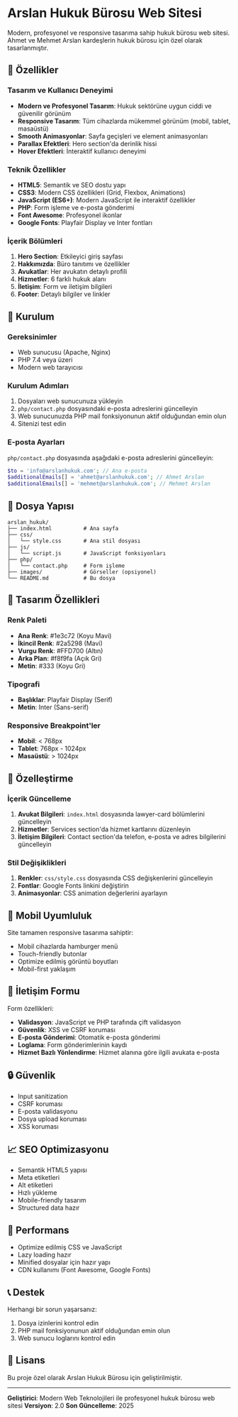 # Arslan Hukuk Bürosu Web Sitesi

Modern, profesyonel ve responsive tasarıma sahip hukuk bürosu web sitesi. Ahmet ve Mehmet Arslan kardeşlerin hukuk bürosu için özel olarak tasarlanmıştır.

## 🎯 Özellikler

### Tasarım ve Kullanıcı Deneyimi
- **Modern ve Profesyonel Tasarım**: Hukuk sektörüne uygun ciddi ve güvenilir görünüm
- **Responsive Tasarım**: Tüm cihazlarda mükemmel görünüm (mobil, tablet, masaüstü)
- **Smooth Animasyonlar**: Sayfa geçişleri ve element animasyonları
- **Parallax Efektleri**: Hero section'da derinlik hissi
- **Hover Efektleri**: İnteraktif kullanıcı deneyimi

### Teknik Özellikler
- **HTML5**: Semantik ve SEO dostu yapı
- **CSS3**: Modern CSS özellikleri (Grid, Flexbox, Animations)
- **JavaScript (ES6+)**: Modern JavaScript ile interaktif özellikler
- **PHP**: Form işleme ve e-posta gönderimi
- **Font Awesome**: Profesyonel ikonlar
- **Google Fonts**: Playfair Display ve Inter fontları

### İçerik Bölümleri
1. **Hero Section**: Etkileyici giriş sayfası
2. **Hakkımızda**: Büro tanıtımı ve özellikler
3. **Avukatlar**: Her avukatın detaylı profili
4. **Hizmetler**: 6 farklı hukuk alanı
5. **İletişim**: Form ve iletişim bilgileri
6. **Footer**: Detaylı bilgiler ve linkler

## 🚀 Kurulum

### Gereksinimler
- Web sunucusu (Apache, Nginx)
- PHP 7.4 veya üzeri
- Modern web tarayıcısı

### Kurulum Adımları
1. Dosyaları web sunucunuza yükleyin
2. `php/contact.php` dosyasındaki e-posta adreslerini güncelleyin
3. Web sunucunuzda PHP mail fonksiyonunun aktif olduğundan emin olun
4. Sitenizi test edin

### E-posta Ayarları
`php/contact.php` dosyasında aşağıdaki e-posta adreslerini güncelleyin:
```php
$to = 'info@arslanhukuk.com'; // Ana e-posta
$additionalEmails[] = 'ahmet@arslanhukuk.com'; // Ahmet Arslan
$additionalEmails[] = 'mehmet@arslanhukuk.com'; // Mehmet Arslan
```

## 📁 Dosya Yapısı

```
arslan_hukuk/
├── index.html          # Ana sayfa
├── css/
│   └── style.css       # Ana stil dosyası
├── js/
│   └── script.js       # JavaScript fonksiyonları
├── php/
│   └── contact.php     # Form işleme
├── images/             # Görseller (opsiyonel)
└── README.md           # Bu dosya
```

## 🎨 Tasarım Özellikleri

### Renk Paleti
- **Ana Renk**: #1e3c72 (Koyu Mavi)
- **İkincil Renk**: #2a5298 (Mavi)
- **Vurgu Renk**: #FFD700 (Altın)
- **Arka Plan**: #f8f9fa (Açık Gri)
- **Metin**: #333 (Koyu Gri)

### Tipografi
- **Başlıklar**: Playfair Display (Serif)
- **Metin**: Inter (Sans-serif)

### Responsive Breakpoint'ler
- **Mobil**: < 768px
- **Tablet**: 768px - 1024px
- **Masaüstü**: > 1024px

## 🔧 Özelleştirme

### İçerik Güncelleme
1. **Avukat Bilgileri**: `index.html` dosyasında lawyer-card bölümlerini güncelleyin
2. **Hizmetler**: Services section'da hizmet kartlarını düzenleyin
3. **İletişim Bilgileri**: Contact section'da telefon, e-posta ve adres bilgilerini güncelleyin

### Stil Değişiklikleri
1. **Renkler**: `css/style.css` dosyasında CSS değişkenlerini güncelleyin
2. **Fontlar**: Google Fonts linkini değiştirin
3. **Animasyonlar**: CSS animation değerlerini ayarlayın

## 📱 Mobil Uyumluluk

Site tamamen responsive tasarıma sahiptir:
- Mobil cihazlarda hamburger menü
- Touch-friendly butonlar
- Optimize edilmiş görüntü boyutları
- Mobil-first yaklaşım

## 📧 İletişim Formu

Form özellikleri:
- **Validasyon**: JavaScript ve PHP tarafında çift validasyon
- **Güvenlik**: XSS ve CSRF koruması
- **E-posta Gönderimi**: Otomatik e-posta gönderimi
- **Loglama**: Form gönderimlerinin kaydı
- **Hizmet Bazlı Yönlendirme**: Hizmet alanına göre ilgili avukata e-posta

## 🔒 Güvenlik

- Input sanitization
- CSRF koruması
- E-posta validasyonu
- Dosya upload koruması
- XSS koruması

## 📈 SEO Optimizasyonu

- Semantik HTML5 yapısı
- Meta etiketleri
- Alt etiketleri
- Hızlı yükleme
- Mobile-friendly tasarım
- Structured data hazır

## 🚀 Performans

- Optimize edilmiş CSS ve JavaScript
- Lazy loading hazır
- Minified dosyalar için hazır yapı
- CDN kullanımı (Font Awesome, Google Fonts)

## 📞 Destek

Herhangi bir sorun yaşarsanız:
1. Dosya izinlerini kontrol edin
2. PHP mail fonksiyonunun aktif olduğundan emin olun
3. Web sunucu loglarını kontrol edin

## 📄 Lisans

Bu proje özel olarak Arslan Hukuk Bürosu için geliştirilmiştir.

---

**Geliştirici**: Modern Web Teknolojileri ile profesyonel hukuk bürosu web sitesi
**Versiyon**: 2.0
**Son Güncelleme**: 2025 